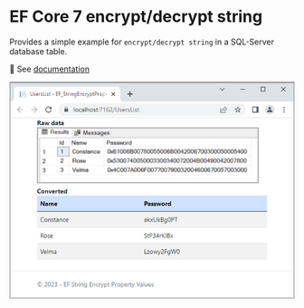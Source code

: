 # EF Core 7 encrypt/decrypt string 

Provides a simple example for `encrypt/decrypt string` in a SQL-Server database table.

:pushpin:  See [documentation](EF_StringEncryptPropertyValues/readme.md)

![Figure1](EF_StringEncryptPropertyValues/assets/figure1.png)